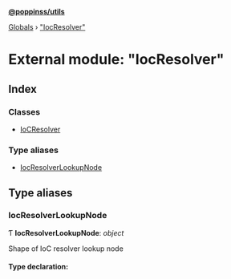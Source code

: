 **[@poppinss/utils](../README.md)**

[Globals](../README.md) › ["IocResolver"](_iocresolver_.md)

# External module: "IocResolver"

## Index

### Classes

* [IoCResolver](../classes/_iocresolver_.iocresolver.md)

### Type aliases

* [IocResolverLookupNode](_iocresolver_.md#iocresolverlookupnode)

## Type aliases

###  IocResolverLookupNode

Ƭ **IocResolverLookupNode**: *object*

Shape of IoC resolver lookup node

#### Type declaration: